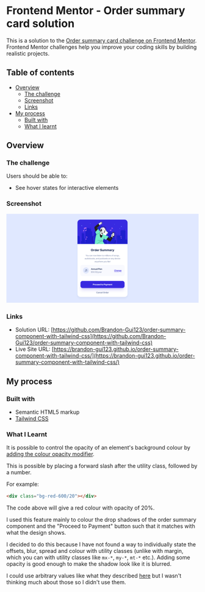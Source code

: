 # Frontend Mentor - Order summary card solution

This is a solution to the [Order summary card challenge on Frontend Mentor](https://www.frontendmentor.io/challenges/order-summary-component-QlPmajDUj). Frontend Mentor challenges help you improve your coding skills by building realistic projects. 

## Table of contents

- [Overview](#overview)
  - [The challenge](#the-challenge)
  - [Screenshot](#screenshot)
  - [Links](#links)
- [My process](#my-process)
  - [Built with](#built-with)
  - [What I learnt](#what-i-learnt)

## Overview

### The challenge

Users should be able to:

- See hover states for interactive elements

### Screenshot

![Screenshot of website](images/screenshot.png)

### Links

- Solution URL: [https://github.com/Brandon-Gui123/order-summary-component-with-tailwind-css](https://github.com/Brandon-Gui123/order-summary-component-with-tailwind-css)
- Live Site URL: [https://brandon-gui123.github.io/order-summary-component-with-tailwind-css/](https://brandon-gui123.github.io/order-summary-component-with-tailwind-css/)

## My process

### Built with

- Semantic HTML5 markup
- [Tailwind CSS](https://tailwindcss.com/)

### What I Learnt

It is possible to control the opacity of an element's background colour by [adding the colour opacity modifier](https://tailwindcss.com/docs/background-color#changing-the-opacity).

This is possible by placing a forward slash after the utility class, followed by a number.

For example:

```html
<div class="bg-red-600/20"></div>
```

The code above will give a red colour with opacity of 20%.

I used this feature mainly to colour the drop shadows of the order summary component and the "Proceed to Payment" button such that it matches with what the design shows.

I decided to do this because I have not found a way to individually state the offsets, blur, spread and colour with utility classes (unlike with margin, which you can with utility classes like `mx-*`, `my-*`, `mt-*` etc.). Adding some opacity is good enough to make the shadow look like it is blurred.

I could use arbitrary values like what they described [here](https://tailwindcss.com/docs/box-shadow#arbitrary-values) but I wasn't thinking much about those so I didn't use them.
